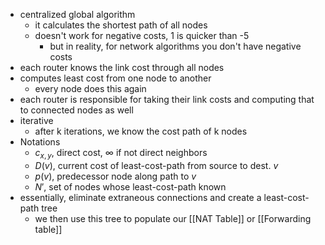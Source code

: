 - centralized global algorithm
	- it calculates the shortest path of all nodes
	- doesn't work for negative costs, 1 is quicker than -5
		- but in reality, for network algorithms you don't have negative costs
- each router knows the link cost through all nodes
- computes least cost from one node to another
	- every node does this again
- each router is responsible for taking their link costs and computing that to connected nodes as well
- iterative
	- after k iterations, we know the cost path of k nodes
- Notations
	- $c_{x,y}$, direct cost, $\infty$ if not direct neighbors
	- $D(v)$, current cost of least-cost-path from source to dest. $v$
	- $p(v)$, predecessor node along path to $v$
	- $N'$, set of nodes whose least-cost-path known
- essentially, eliminate extraneous connections and create a least-cost-path tree
	- we then use this tree to populate our [[NAT Table]] or [[Forwarding table]]
